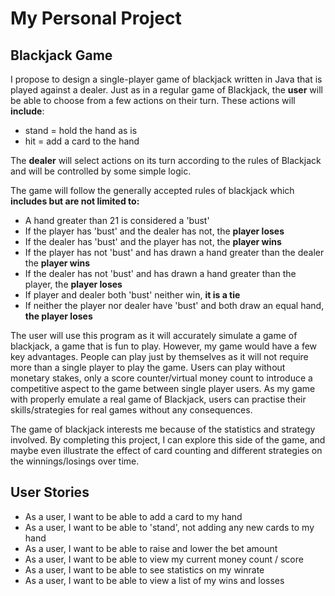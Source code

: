 # My Personal Project

## Blackjack Game

I propose to design a single-player game of blackjack written in Java that is played against a dealer.
Just as in a regular game of Blackjack, the **user** will be able to choose from a few actions on their turn.
These actions will **include**:
- stand = hold the hand as is
- hit = add a card to the hand

The **dealer** will select actions on its turn according to the rules of Blackjack
and will be controlled by some simple logic. 

The game will follow the generally accepted rules of blackjack which **includes but are not limited to:**

- A hand greater than 21 is considered a 'bust' 
- If the player has 'bust' and the dealer has not, the **player loses**
- If the dealer has 'bust' and the player has not, the **player wins**
- If the player has not 'bust' and has drawn a hand greater than the dealer the **player wins**
- If the dealer has not 'bust' and has drawn a hand greater than the player, the **player loses**
- If player and dealer both 'bust' neither win, **it is a tie**
- If neither the player nor dealer have 'bust' and both draw an equal hand, **the player loses**

The user will use this program as it will accurately simulate a game of blackjack,
a game that is fun to play.
However, my game would have a few key advantages. 
People can play just by themselves as it will not require more than a single player to play the game.
Users can play without monetary stakes,
only a score counter/virtual money count to introduce a competitive aspect to the game between single player users.
As my game with properly emulate a real game of Blackjack, users can practise their skills/strategies for real games
without any consequences. 

The game of blackjack interests me because of the statistics and strategy involved.
By completing this project, I can explore this side of the game, and maybe even illustrate the effect of card counting
and different strategies on the winnings/losings over time.

## User Stories

- As a user, I want to be able to add a card to my hand
- As a user, I want to be able to 'stand', not adding any new cards to my hand
- As a user, I want to be able to raise and lower the bet amount
- As a user, I want to be able to view my current money count / score
- As a user, I want to be able to see statistics on my winrate
- As a user, I want to be able to view a list of my wins and losses
